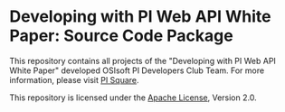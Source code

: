 Developing with PI Web API White Paper: Source Code Package
===

This repository contains all projects of the "Developing with PI Web API White Paper" developed OSIsoft PI Developers Club Team. For more information, please visit [PI Square](https://pisquare.osisoft.com).

This repository is licensed under the [Apache License](https://github.com/osisoft/PI-Web-API-White-Paper/blob/master/license.txt), Version 2.0.